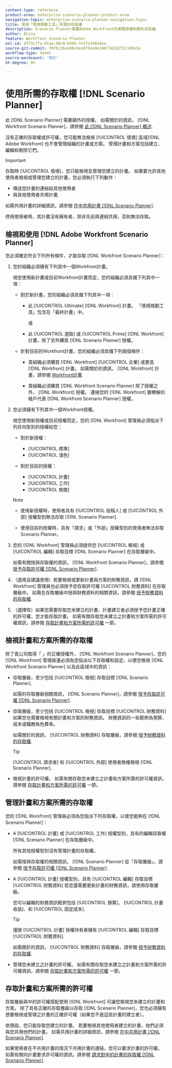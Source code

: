 ```yaml
---
content-type: reference
product-area: enterprise-scenario-planner-product-area
navigation-topic: enterprise-scenario-planner-navigation-topic
title: 使用「情境規劃工具」所需的存取權
description: Scenario Planner需要Adobe Workfront的單獨授權和額外存取權。
author: Alina
feature: Workfront Scenario Planner
exl-id: d7f3c7fa-81aa-40c9-b506-fe1fe346e9ea
source-git-commit: f0f6c2bee98c6cebf8ea9e18bf34262f3c1d6e3a
workflow-type: tm+mt
source-wordcount: '952'
ht-degree: 0%

---
```


# 使用所需的存取權 [!DNL Scenario Planner]

此 [!DNL Scenario Planner] 需要額外的授權。 如需關於的資訊， [!DNL Workfront Scenario Planner]，請參閱 [此 [!DNL Scenario Planner] 概述](../scenario-planner/scenario-planner-overview.md).

<!--
might need to add information about the permissions to plans/ initiatives if those will be coming later?
-->

沒有正確的存取權或許可權，您可能無法檢視 [!UICONTROL 情境] 區域[!DNL  Adobe Workfront] 也不會管理組織的計畫或方案。 管理計畫和方案包括建立、編輯和刪除它們。

>[!IMPORTANT]
>
>存取時 [!UICONTROL 情境]，您只能檢視及管理您建立的計畫。 如果要允許其他使用者檢視或管理您建立的計畫，您必須執行下列動作：
>
>* 傳送您計畫的連結給其他使用者
>* 與其他使用者共用計畫
>
>  如需共用計畫的詳細資訊，請參閱 [在中共用計畫 [!DNL Scenario Planner]](../scenario-planner/share-a-plan.md).
>
>停用使用者時，其計畫沒有擁有者，除非先前與連結共用，否則無法存取。

## 檢視和使用 [!DNL Adobe Workfront Scenario Planner]

您必須確定符合下列所有條件，才能存取 [!DNL Workfront Scenario Planner]：

1. 您的組織必須擁有下列其中一個Workfront計畫。

   視您使用新計畫或目前Workfront計畫而定，您的組織必須具備下列其中一項：

   * 對於新計畫，您的組織必須具備下列其中一項：

      * 此 [!UICONTROL Ultimate] [!DNL Workfront] 計畫。 「情境規劃工具」包含在「最終計畫」中。

        或

      * 此 [!UICONTROL 選取] 或 [!UICONTROL Prime] [!DNL Workfront] 計畫，除了另外購買 [!DNL Scenario Planner] 授權。

   * 針對目前的Workfront計畫，您的組織必須具備下列兩個條件：

      * 貴組織必須購買 [!DNL Workfront] [!UICONTROL 企業] 或更高 [!DNL Workfront] 計畫。 如需關於的資訊， [!DNL Workfront] 計畫，請參閱 [Workfront計畫](https://workfront.com/plans).

      * 貴組織必須購買 [!DNL Workfront Scenario Planner] 除了授權之外， [!DNL Workfront] 授權。 連絡您的 [!DNL Workfront] 要瞭解的帳戶代表 [!DNL Workfront Scenario Planner] 授權。

1. 您必須擁有下列其中一個Workfront授權。

   視您使用新授權或目前授權而定，您的 [!DNL Workfront] 管理員必須指派下列任何型別的授權給您：

   * 對於新授權：
      * [!UICONTROL 標準]
      * [!UICONTROL 淺色]

   * 對於目前的授權：

      * [!UICONTROL 計畫]
      * [!UICONTROL 工作]
      * [!UICONTROL 檢閱]

   >[!NOTE]
   > 
   >* 使用新授權時，使用者具有 [!UICONTROL 投稿人] 或 [!UICONTROL 外部] 授權型別無法存取 [!DNL Scenario Planner].
   >
   >* 使用目前的授權時，具有「請求」或「外部」授權型別的使用者無法存取Scenario Planner。

1. 您的 [!DNL Workfront] 管理員必須提供您 [!UICONTROL 檢視] 或 [!UICONTROL 編輯] 存取目標 [!DNL Scenario Planner] 在存取層級中。

   如需有關授與存取權的資訊， [!DNL Workfront Scenario Planner]，請參閱 [授予存取許可權 [!DNL Scenario Planner]](../administration-and-setup/add-users/configure-and-grant-access/grant-access-sp.md).

1. （選用且建議使用）若要檢視或更新計畫與方案的財務資訊，請 [!DNL Workfront] 管理員也必須授予您存取許可權 [!UICONTROL 財務資料] 在存取層級中。 如需在存取層級中授與財務資料的相關資訊，請參閱 [授予財務資料的存取權](../administration-and-setup/add-users/configure-and-grant-access/grant-access-financial.md).

1. （選擇性）如果您需要存取您未建立的計畫，計畫建立者必須授予您計畫正確的許可權，您才能存取計畫。 如需有關存取您未建立之計畫和方案所需的許可權資訊，請參閱 [存取計畫和方案所需的許可權](#permissions-needed-to-access-plans-and-initiatives) 一節。

<!--this used to be true but not anymore:
  <li data-mc-conditions="QuicksilverOrClassic.Draft mode"> <p>(NOTE: this is no longer needed) </p> <p>Your Workfront administrator must assign you a layout template that includes the Scenarios area in the Main Menu. </p> <p>For information about customizing the Main Menu in a layout template, see <a href="../administration-and-setup/customize-workfront/use-layout-templates/customize-main-menu.md" class="MCXref xref" xrefformat="{para}">Customize the Main Menu using a layout template</a>. </p> <p>For information about assigning users to a Layout Template, see <a href="../administration-and-setup/customize-workfront/use-layout-templates/assign-users-to-layout-template.md" class="MCXref xref" xrefformat="{para}">Assign users to a layout template</a>.</p> </li>
  -->

## 檢視計畫和方案所需的存取權

除了貴公司取得「 」的正確授權外， [!DNL Workfront Scenario Planner]，您的 [!DNL Workfront] 管理員還必須為您指派以下存取權和設定，以便您檢視 [!DNL Workfront Scenario Planner] 以及此區域中的資訊：

* 存取層級，至少包括 [!UICONTROL 檢視] 存取目標 [!DNL Scenario Planner].

  如需的存取層級相關資訊， [!DNL Scenario Planner]，請參閱 [授予存取許可權 [!DNL Scenario Planner]](../administration-and-setup/add-users/configure-and-grant-access/grant-access-sp.md).

* 存取層級，至少包括 [!UICONTROL 檢視] 存取目標 [!UICONTROL 財務資料] 如果您也需要檢視有關計畫和方案的財務資訊。 財務資訊的一些範例為預算、成本或職務角色費率。

  如需關於的資訊， [!UICONTROL 財務資料] 存取層級，請參閱 [授予財務資料的存取權](../administration-and-setup/add-users/configure-and-grant-access/grant-access-financial.md).

  >[!TIP]
  >
  >[!UICONTROL 請求者] 和 [!UICONTROL 外部] 使用者無權檢視 [!DNL Scenario Planner].

* 檢視計畫的許可權。 如需有關存取您未建立之計畫和方案所需的許可權資訊，請參閱 [存取計畫和方案所需的許可權](#permissions-needed-to-access-plans-and-initiatives) 一節。

## 管理計畫和方案所需的存取權

您的 [!DNL Workfront] 管理員必須為您指派下列存取權，以便您能夠在 [!DNL Scenario Planner]：

* A [!UICONTROL 計畫] 或 [!UICONTROL 工作] 授權型別，具有的編輯存取權 [!DNL Scenario Planner] 在存取層級中。

  所有其他授權型別沒有管理計畫的存取權。

  如需授與存取權的相關資訊， [!DNL Scenario Planner] 從「存取層級」，請參閱 [授予存取許可權 [!DNL Scenario Planner]](../administration-and-setup/add-users/configure-and-grant-access/grant-access-sp.md).

* A [!UICONTROL 計畫] 授權型別，具有 [!UICONTROL 編輯] 存取目標 [!UICONTROL 財務資料] 若您還需要更新計畫的財務資訊，請使用存取層級。

  您可以編輯的財務資訊範例包括 [!UICONTROL 預算]， [!UICONTROL 計畫收益]、和 [!UICONTROL 固定成本].

  >[!TIP]
  >
  >僅限 [!UICONTROL 計畫] 授權持有者擁有 [!UICONTROL 編輯] 存取目標 [!UICONTROL 財務資料].

  如需關於的資訊， [!UICONTROL 財務資料] 存取層級，請參閱 [授予財務資料的存取權](../administration-and-setup/add-users/configure-and-grant-access/grant-access-financial.md).

* 管理您未建立之計畫的許可權。 如需有關存取您未建立之計畫和方案所需的許可權資訊，請參閱 [存取計畫和方案所需的許可權](#permissions-needed-to-access-plans-and-initiatives) 一節。

## 存取計畫和方案所需的許可權

存取層級與中的許可權搭配使用 [!DNL Workfront] 可讓您檢視您未建立的計畫和方案。 除了具有正確的存取層級以存取 [!DNL Scenario Planner]，您也必須擁有想要檢視或管理之計畫的正確許可權（如果您不是這些計畫的建立者）。

依預設，您只能存取您建立的計畫。 若要檢視其他使用者建立的計畫，他們必須與您共用他們的計畫。 如需共用計畫的詳細資訊，請參閱 [在中共用計畫 [!DNL Scenario Planner]](../scenario-planner/share-a-plan.md).

如果使用者在不共用計畫的情況下共用計畫的連結，您可以要求計畫的許可權。 如需有關向計畫要求許可權的資訊，請參閱 [請求對中的計畫的存取權 [!DNL Scenario Planner]](../scenario-planner/request-access-to-plan.md).

